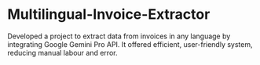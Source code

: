 # Multilingual-Invoice-Extractor
Developed a project to extract data from invoices in any language by integrating Google Gemini Pro API. It offered efficient, user-friendly system, reducing manual labour and error.
